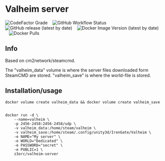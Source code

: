 
# Valheim server
 ![CodeFactor Grade](https://img.shields.io/codefactor/grade/github/z3orc/valheim-docker?style=for-the-badge) &nbsp;&nbsp; ![GitHub Workflow Status](https://img.shields.io/github/workflow/status/z3orc/valheim-docker/Docker%20Build?style=for-the-badge) &nbsp;&nbsp; ![GitHub release (latest by date)](https://img.shields.io/github/v/release/z3orc/valheim-docker?style=for-the-badge) &nbsp;&nbsp; ![Docker Image Version (latest by date)](https://img.shields.io/docker/v/z3orc/valheim-server?label=DOCKER&style=for-the-badge) &nbsp;&nbsp; ![Docker Pulls](https://img.shields.io/docker/pulls/z3orc/valheim-server?style=for-the-badge) 
## Info
Based on cm2network/steamcmd.

The "valheim_data" volume is where the server files downloaded form SteamCMD are stored. "valheim_save" is where the world-file is stored.

## Installation/usage

```
docker volume create valheim_data && docker volume create valheim_save


docker run -d \
    --name=valheim \
    -p 2456-2458:2456-2458/udp \
    -v valheim_data:/home/steam/valheim \
    -v valheim_save:/home/steam/.config/unity3d/IronGate/Valheim \
    -e NAME="My server" \
    -e WORLD="Dedicated" \
    -e PASSWORD="secret" \
    -e PUBLIC=1 \
    z3orc/valheim-server
```
